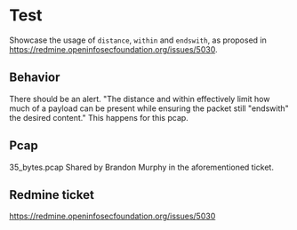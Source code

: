 # Test

Showcase the usage of `distance`, `within` and `endswith`, as proposed
in https://redmine.openinfosecfoundation.org/issues/5030.

## Behavior

There should be an alert. "The distance and within effectively limit how much
of a payload can be present while ensuring the packet still "endswith" the
desired content." This happens for this pcap.

## Pcap

35_bytes.pcap Shared by Brandon Murphy in the aforementioned ticket.

## Redmine ticket

https://redmine.openinfosecfoundation.org/issues/5030

